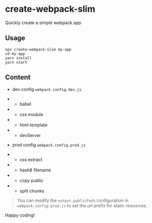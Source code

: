 # create-webpack-slim

Quickly create a simple webpack app

## Usage

```
npx create-webpack-slim my-app
cd my-app
yarn install
yarn start
```

## Content

- dev config `webpack.config.dev.js`
- - babel
- - css module
- - html template
- - devServer

- prod config `webpack.config.prod.js`
- - css extract
- - hash8 filename
- - copy public
- - split chunks

> You can modify the `output.publicPath` configuration in `webpack.config.prod.js` to set the url prefix for static resources.

Happy coding!